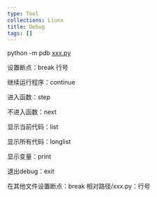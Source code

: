 ```yaml
---
type: Tool
collections: Liunx
title: Debug
tags: []
---
```


python -m pdb [xxx.py](http://xxx.py)

设置断点：break 行号

继续运行程序：continue

进入函数：step

不进入函数：next

显示当前代码：list

显示所有代码：longlist

显示变量：print

退出debug：exit

在其他文件设置断点：break 相对路径/xxx.py：行号


